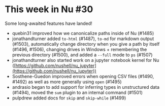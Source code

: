 # This week in Nu #30

Some long-awaited features have landed!

- quebin31 improved how we canonicalize paths inside of Nu (#1485)
- jonathandturner added `to-html` (#1487), `to-md` for markdown output (#1503), automatically change directory when you give a path by itself (#1496, #1506), changing drives in Windows + remembering the previous directory (#1500), and added a `--full` mode to `ps` (#1507)
- jonathandturner also started work on a jupyter notebook kernel for Nu ([https://github.com/nushell/nu_jupyter](https://github.com/nushell/nu_jupyter))
- Sosthene-Guedon improved errors when opening CSV files (#1490, #1492) as well as more generally using `open` (#1495)
- andrasio began to add support for inferring types in unstructured data (#1494), moved the `sum` plugin to an internal command (#1501)
- pulpdrew added docs for `skip` and `skip-while` (#1499)